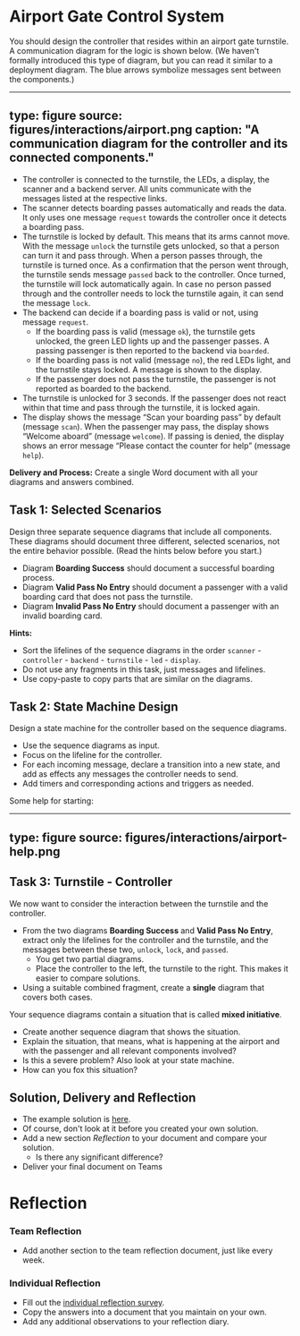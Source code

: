 # Airport Gate Control System

You should design the controller that resides within an airport gate turnstile. A communication diagram for the logic is shown below. (We haven't formally introduced this type of diagram, but you can read it similar to a deployment diagram. The blue arrows symbolize messages sent between the components.)

---
type: figure
source: figures/interactions/airport.png
caption: "A communication diagram for the controller and its connected components."
---


* The controller is connected to the turnstile, the LEDs, a display, the scanner and a backend server. All units communicate with the messages listed at the respective links.
* The scanner detects boarding passes automatically and reads the data. It only uses one message `request` towards the controller once it detects a boarding pass.
* The turnstile is locked by default. This means that its arms cannot move. With the message `unlock` the turnstile gets unlocked, so that a person can turn it and pass through. When a person passes through, the turnstile is turned once. As a confirmation that the person went through, the turnstile sends message `passed` back to the controller. Once turned, the turnstile will lock automatically again. In case no person passed through and the controller needs to lock the turnstile again, it can send the message `lock`.
* The backend can decide if a boarding pass is valid or not, using message `request`. 
  * If the boarding pass is valid (message `ok`), the turnstile gets unlocked, the green LED lights up and the passenger passes. A passing passenger is then reported to the backend via `boarded`. 
  * If the boarding pass is not valid (message `no`), the red LEDs light, and the turnstile stays locked. A message is shown to the display.
  * If the passenger does not pass the turnstile, the passenger is not reported as boarded to the backend.
* The turnstile is unlocked for 3 seconds. If the passenger does not react within that time and pass through the turnstile, it is locked again.
* The display shows the message “Scan your boarding pass” by default (message `scan`). When the passenger may pass, the display shows “Welcome aboard” (message `welcome`). If passing is denied, the display shows an error message “Please contact the counter for help” (message `help`).


**Delivery and Process:** Create a single Word document with all your diagrams and answers combined. 


## Task 1: Selected Scenarios
Design three separate sequence diagrams that include all components. These diagrams should document three different, selected scenarios, not the entire behavior possible. (Read the hints below before you start.)

* Diagram **Boarding Success** should document a successful boarding process. 
* Diagram **Valid Pass No Entry** should document a passenger with a valid boarding card that does not pass the turnstile. 
* Diagram **Invalid Pass No Entry** should document a passenger with an invalid boarding card.

**Hints:** 

* Sort the lifelines of the sequence diagrams in the order `scanner` - `controller` - `backend` - `turnstile` - `led` - `display`.
* Do not use any fragments in this task, just messages and lifelines.
* Use copy-paste to copy parts that are similar on the diagrams.



## Task 2: State Machine Design

Design a state machine for the controller based on the sequence diagrams. 

* Use the sequence diagrams as input.
* Focus on the lifeline for the controller.
* For each incoming message, declare a transition into a new state, and add as effects any messages the controller needs to send. 
* Add timers and corresponding actions and triggers as needed.

Some help for starting:

---
type: figure
source: figures/interactions/airport-help.png
---


## Task 3: Turnstile - Controller

We now want to consider the interaction between the turnstile and the controller.

* From the two diagrams **Boarding Success** and **Valid Pass No Entry**, extract only the lifelines for the controller and the turnstile, and the messages between these two, `unlock`, `lock`, and `passed`.
  * You get two partial diagrams. 
  * Place the controller to the left, the turnstile to the right. This makes it easier to compare solutions.
* Using a suitable combined fragment, create a **single** diagram that covers both cases. 

Your sequence diagrams contain a situation that is called **mixed initiative**.

* Create another sequence diagram that shows the situation.
* Explain the situation, that means, what is happening at the airport and with the passenger and all relevant components involved?
* Is this a severe problem? Also look at your state machine. 
* How can you fox this situation?


## Solution, Delivery and Reflection

* The example solution is [here](files/airport-system-solution.pdf).
* Of course, don't look at it before you created your own solution.
* Add a new section *Reflection* to your document and compare your solution.
  * Is there any significant difference?
* Deliver your final document on Teams





# Reflection

### Team Reflection

* Add another section to the team reflection document, just like every week. 

### Individual Reflection

* Fill out the <a href="https://forms.office.com/Pages/ResponsePage.aspx?id=cgahCS-CZ0SluluzdZZ8BSxiepoCd7lKk70IThBWqdJUQUQxNEVLOTBZMDZGNkJBM1Y2NjZCTzhWSi4u" class="arrow">individual reflection survey</a>.
* Copy the answers into a document that you maintain on your own.
* Add any additional observations to your reflection diary.